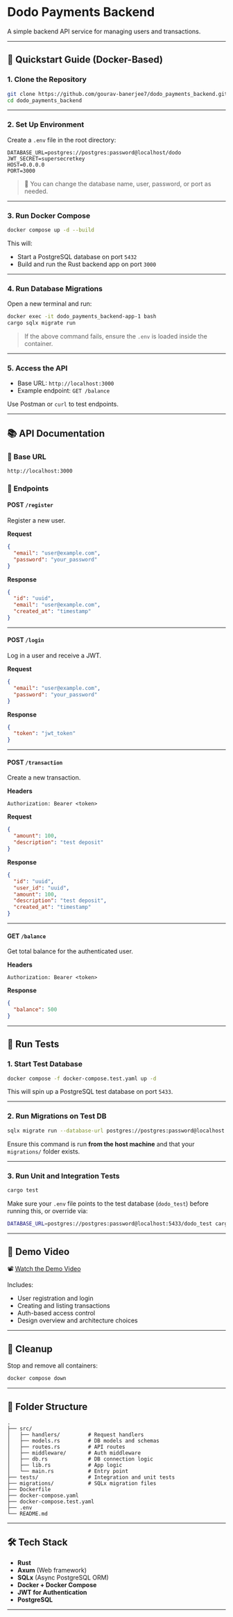 
# Dodo Payments Backend

A simple backend API service for managing users and transactions.

---

## 🚀 Quickstart Guide (Docker-Based)

### 1. Clone the Repository

```bash
git clone https://github.com/gourav-banerjee7/dodo_payments_backend.git
cd dodo_payments_backend
````

---

### 2. Set Up Environment

Create a `.env` file in the root directory:

```env
DATABASE_URL=postgres://postgres:password@localhost/dodo
JWT_SECRET=supersecretkey
HOST=0.0.0.0
PORT=3000
```

> 🔑 You can change the database name, user, password, or port as needed.

---

### 3. Run Docker Compose

```bash
docker compose up -d --build
```

This will:

* Start a PostgreSQL database on port `5432`
* Build and run the Rust backend app on port `3000`

---

### 4. Run Database Migrations

Open a new terminal and run:

```bash
docker exec -it dodo_payments_backend-app-1 bash
cargo sqlx migrate run
```

> If the above command fails, ensure the `.env` is loaded inside the container.

---

### 5. Access the API

* Base URL: `http://localhost:3000`
* Example endpoint: `GET /balance`

Use Postman or `curl` to test endpoints.

---

## 📚 API Documentation

### 🔗 Base URL

```
http://localhost:3000
```

### 📖 Endpoints

#### POST `/register`

Register a new user.

**Request**

```json
{
  "email": "user@example.com",
  "password": "your_password"
}
```

**Response**

```json
{
  "id": "uuid",
  "email": "user@example.com",
  "created_at": "timestamp"
}
```

---

#### POST `/login`

Log in a user and receive a JWT.

**Request**

```json
{
  "email": "user@example.com",
  "password": "your_password"
}
```

**Response**

```json
{
  "token": "jwt_token"
}
```

---

#### POST `/transaction`

Create a new transaction.

**Headers**

```
Authorization: Bearer <token>
```

**Request**

```json
{
  "amount": 100,
  "description": "test deposit"
}
```

**Response**

```json
{
  "id": "uuid",
  "user_id": "uuid",
  "amount": 100,
  "description": "test deposit",
  "created_at": "timestamp"
}
```

---

#### GET `/balance`

Get total balance for the authenticated user.

**Headers**

```
Authorization: Bearer <token>
```

**Response**

```json
{
  "balance": 500
}
```

---

## 🧪 Run Tests

### 1. Start Test Database

```bash
docker compose -f docker-compose.test.yaml up -d
````

This will spin up a PostgreSQL test database on port `5433`.

---

### 2. Run Migrations on Test DB

```bash
sqlx migrate run --database-url postgres://postgres:password@localhost:5433/dodo_test
```

Ensure this command is run **from the host machine** and that your `migrations/` folder exists.

---

### 3. Run Unit and Integration Tests

```bash
cargo test
```

Make sure your `.env` file points to the test database (`dodo_test`) before running this, or override via:

```bash
DATABASE_URL=postgres://postgres:password@localhost:5433/dodo_test cargo test
```

---

## 🎥 Demo Video

📽️ [Watch the Demo Video](https://your-demo-video-link.com)

Includes:

* User registration and login
* Creating and listing transactions
* Auth-based access control
* Design overview and architecture choices

---

## 🧹 Cleanup

Stop and remove all containers:

```bash
docker compose down
```

---

## 📁 Folder Structure

```
.
├── src/
│   ├── handlers/         # Request handlers
│   ├── models.rs         # DB models and schemas
│   ├── routes.rs         # API routes
│   ├── middleware/       # Auth middleware
│   ├── db.rs             # DB connection logic
│   ├── lib.rs            # App logic
│   └── main.rs           # Entry point
├── tests/                # Integration and unit tests
├── migrations/           # SQLx migration files
├── Dockerfile
├── docker-compose.yaml
├── docker-compose.test.yaml
├── .env
└── README.md
```

---

## 🛠 Tech Stack

* **Rust**
* **Axum** (Web framework)
* **SQLx** (Async PostgreSQL ORM)
* **Docker + Docker Compose**
* **JWT for Authentication**
* **PostgreSQL**

---